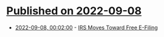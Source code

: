# [Published on 2022-09-08](index.md)

* [2022-09-08, 00:02:00](https://yro.slashdot.org/story/22/09/07/2133234/irs-moves-toward-free-e-filing?utm_source=rss1.0mainlinkanon&utm_medium=feed) - [IRS Moves Toward Free E-Filing](https://yro.slashdot.org/story/22/09/07/2133234/irs-moves-toward-free-e-filing?utm_source=rss1.0mainlinkanon&utm_medium=feed)
